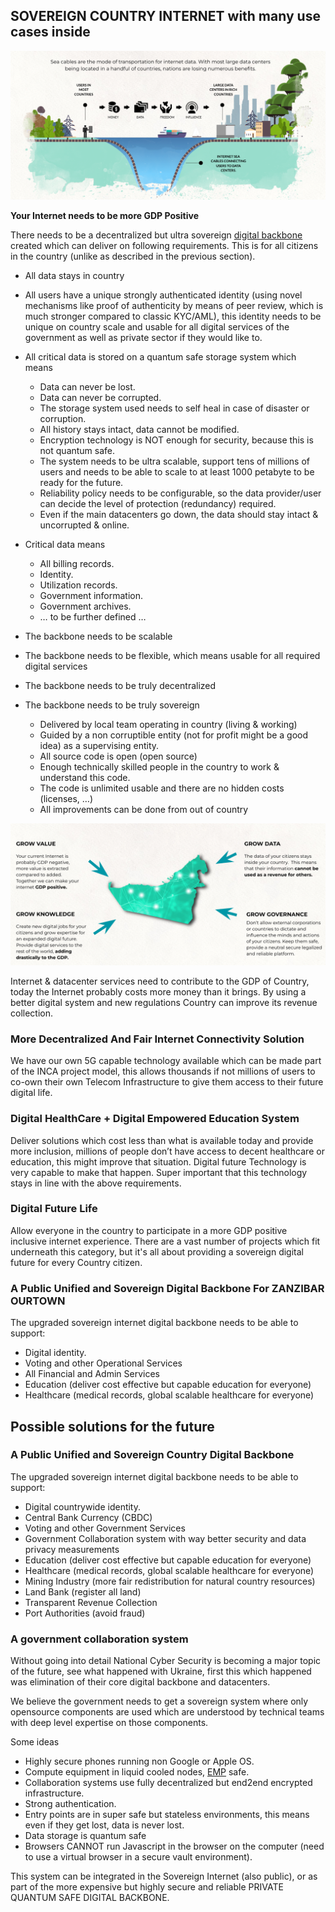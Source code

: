 ## SOVEREIGN COUNTRY INTERNET with many use cases inside

![image alt text](img/country_gdp_pos.png)

**Your Internet needs to be more GDP Positive**

There needs to be a decentralized but ultra sovereign [digital backbone](../ourtown/community_digital_backbone.md) created which can deliver on following requirements. This is for all citizens in the country (unlike as described in the previous section).

* All data stays in country

* All users have a unique strongly authenticated identity (using novel mechanisms like proof of authenticity by means of peer review, which is much stronger compared to classic KYC/AML), this identity needs to be unique on country scale and usable for all digital services of the government as well as private sector if they would like to.

* All critical data is stored on a quantum safe storage system which means
    * Data can never be lost.
    * Data can never be corrupted.
    * The storage system used needs to self heal in case of disaster or corruption.
    * All history stays intact, data cannot be modified.
    * Encryption technology is NOT enough for security, because this is not quantum safe.
    * The system needs to be ultra scalable, support tens of millions of users and needs to be able to scale to at least 1000 petabyte to be ready for the future.
    * Reliability policy needs to be configurable, so the data provider/user can decide the level of protection (redundancy) required.
    * Even if the main datacenters go down, the data should stay intact & uncorrupted & online.
* Critical data means
    * All billing records.
    * Identity.
    * Utilization records.
    * Government information.
    * Government archives.
    * … to be further defined …
* The backbone needs to be scalable
* The backbone needs to be flexible, which means usable for all required digital services
* The backbone needs to be truly decentralized
* The backbone needs to be truly sovereign
    * Delivered by local team operating in country (living & working)
    * Guided by a non corruptible entity (not for profit might be a good idea) as a supervising entity.
    * All source code is open (open source)
    * Enough technically skilled people in the country to work & understand this code.
    * The code is unlimited usable and there are no hidden costs (licenses, …) 
    * All improvements can be done from out of country

![image alt text](img/gdp_pos2.png)

Internet & datacenter services need to contribute to the GDP of Country, today the Internet probably costs more money than it brings. By using a better digital system and new regulations Country can improve its revenue collection.


### More Decentralized And Fair Internet Connectivity Solution

We have our own 5G capable technology available which can be made part of the INCA project model, this allows thousands if not millions of users to co-own their own Telecom Infrastructure to give them access to their future digital life.

### Digital HealthCare + Digital Empowered Education System

Deliver solutions which cost less than what is available today and provide more inclusion, millions of people don’t have access to decent healthcare or education, this might improve that situation. Digital future Technology is very capable to make that happen. Super important that this technology stays in line with the above requirements.

### Digital Future Life

Allow everyone in the country to participate in a more GDP positive inclusive internet experience. There are a vast number of projects which fit underneath this category, but it's all about providing a sovereign digital future for every Country citizen.

### A Public Unified and Sovereign  Digital Backbone For ZANZIBAR OURTOWN

The upgraded sovereign internet digital backbone needs to be able to support:

* Digital identity.
* Voting and other Operational Services
* All Financial and Admin Services
* Education (deliver cost effective but capable education for everyone)
* Healthcare (medical records, global scalable healthcare for everyone)


## Possible solutions for the future

### A Public Unified and Sovereign Country Digital Backbone

The upgraded sovereign internet digital backbone needs to be able to support:

* Digital countrywide identity.
* Central Bank Currency (CBDC)
* Voting and other Government Services
* Government Collaboration system with way better security and data privacy measurements
* Education (deliver cost effective but capable education for everyone)
* Healthcare (medical records, global scalable healthcare for everyone)
* Mining Industry (more fair redistribution for natural country resources)
* Land Bank (register all land)
* Transparent Revenue Collection
* Port Authorities (avoid fraud)

### A government collaboration system

Without going into detail National Cyber Security is becoming a major topic of the future, see what happened with Ukraine, first this which happened was elimination of their core digital backbone and datacenters.

We believe the government needs to get a sovereign system where only opensource components are used which are understood by technical teams with deep level expertise on those components.

Some ideas

* Highly secure phones running non Google or Apple OS.
* Compute equipment in liquid cooled nodes, [EMP](https://www.govinfo.gov/content/pkg/CHRG-112hhrg80856/html/CHRG-112hhrg80856.htm) safe.
* Collaboration systems use fully decentralized but end2end encrypted infrastructure.
* Strong authentication.
* Entry points are in super safe but stateless environments, this means even if they get lost, data is never lost.
* Data storage is quantum safe
* Browsers CANNOT run Javascript in the browser on the computer (need to use a virtual browser in a secure vault environment).

This system can be integrated in the Sovereign Internet (also public), or as part of the more expensive but highly secure and reliable PRIVATE QUANTUM SAFE DIGITAL BACKBONE.